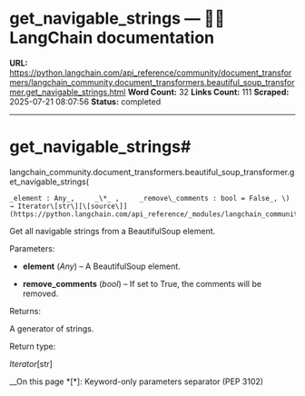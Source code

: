 # get_navigable_strings — 🦜🔗 LangChain  documentation

**URL:** https://python.langchain.com/api_reference/community/document_transformers/langchain_community.document_transformers.beautiful_soup_transformer.get_navigable_strings.html
**Word Count:** 32
**Links Count:** 111
**Scraped:** 2025-07-21 08:07:56
**Status:** completed

---

# get\_navigable\_strings\#

langchain\_community.document\_transformers.beautiful\_soup\_transformer.get\_navigable\_strings\(

    _element : Any_,     _\*_ ,     _remove\_comments : bool = False_, \) → Iterator\[str\][\[source\]](https://python.langchain.com/api_reference/_modules/langchain_community/document_transformers/beautiful_soup_transformer.html#get_navigable_strings)\#     

Get all navigable strings from a BeautifulSoup element.

Parameters:     

  * **element** \(_Any_\) – A BeautifulSoup element.

  * **remove\_comments** \(_bool_\) – If set to True, the comments will be removed.

Returns:     

A generator of strings.

Return type:     

_Iterator_\[str\]

__On this page   *[\*]: Keyword-only parameters separator (PEP 3102)